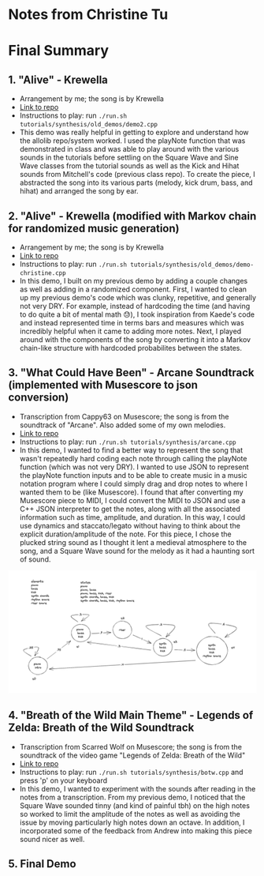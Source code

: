 # Notes from Christine Tu

# Final Summary

## 1. "Alive" - Krewella
* Arrangement by me; the song is by Krewella
* [Link to repo](https://github.com/allolib-s23/demo1-christinetu15/blob/main/tutorials/synthesis/old_demos/demo2.cpp)
* Instructions to play: run ```./run.sh tutorials/synthesis/old_demos/demo2.cpp```
* This demo was really helpful in getting to explore and understand how the allolib repo/system worked. I used the playNote function that was demonstrated in class and was able to play around with the various sounds in the tutorials before settling on the Square Wave and Sine Wave classes from the tutorial sounds as well as the Kick and Hihat sounds from Mitchell's code (previous class repo). To create the piece, I abstracted the song into its various parts (melody, kick drum, bass, and hihat) and arranged the song by ear.

## 2. "Alive" - Krewella (modified with Markov chain for randomized music generation)
* Arrangement by me; the song is by Krewella
* [Link to repo](https://github.com/allolib-s23/demo1-christinetu15/blob/main/tutorials/synthesis/old_demos/demo-christine.cpp)
* Instructions to play: run ```./run.sh tutorials/synthesis/old_demos/demo-christine.cpp```
* In this demo, I built on my previous demo by adding a couple changes as well as adding in a randomized component. First, I wanted to clean up my previous demo's code which was clunky, repetitive, and generally not very DRY. For example, instead of hardcoding the time (and having to do quite a bit of mental math 😓), I took inspiration from Kaede's code and instead represented time in terms bars and measures which was incredibly helpful when it came to adding more notes. Next, I played around with the components of the song by converting it into a Markov chain-like structure with hardcoded probabilites between the states.  

## 3. "What Could Have Been" - Arcane Soundtrack (implemented with Musescore to json conversion)
* Transcription from Cappy63 on Musescore; the song is from the soundtrack of "Arcane". Also added some of my own melodies.
* [Link to repo](https://github.com/allolib-s23/demo1-christinetu15/blob/main/tutorials/synthesis/arcane.cpp)
* Instructions to play: run ```./run.sh tutorials/synthesis/arcane.cpp```
* In this demo, I wanted to find a better way to represent the song that wasn't repeatedly hard coding each note through calling the playNote function (which was not very DRY). I wanted to use JSON to represent the playNote function inputs and to be able to create music in a music notation program where I could simply drag and drop notes to where I wanted them to be (like Musescore). I found that after converting my Musescore piece to MIDI, I could convert the MIDI to JSON and use a C++ JSON interpreter to get the notes, along with all the associated information such as time, amplitude, and duration. In this way, I could use dynamics and staccato/legato without having to think about the explicit duration/amplitude of the note. For this piece, I chose the plucked string sound as I thought it lent a medieval atmosphere to the song, and a Square Wave sound for the melody as it had a haunting sort of sound. 

![Markov Chain image](markov-chain.png "Markov Chain visualization")

## 4. "Breath of the Wild Main Theme" - Legends of Zelda: Breath of the Wild Soundtrack
* Transcription from Scarred Wolf on Musescore; the song is from the soundtrack of the video game "Legends of Zelda: Breath of the Wild"
* [Link to repo](https://github.com/allolib-s23/demo1-christinetu15/blob/main/tutorials/synthesis/botw.cpp)
* Instructions to play: run ```./run.sh tutorials/synthesis/botw.cpp``` and press 'p' on your keyboard
* In this demo, I wanted to experiment with the sounds after reading in the notes from a transcription. From my previous demo, I noticed that the Square Wave sounded tinny (and kind of painful tbh) on the high notes so worked to limit the amplitude of the notes as well as avoiding the issue by moving particularly high notes down an octave. In addition, I incorporated some of the feedback from Andrew into making this piece sound nicer as well. 

## 5. Final Demo
